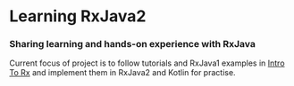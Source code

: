 # Learning RxJava2


### Sharing learning and hands-on experience with RxJava

Current focus of project is to follow tutorials and RxJava1 examples in [Intro To Rx](https://github.com/Froussios/Intro-To-RxJava)
and implement them in RxJava2 and Kotlin for practise.
